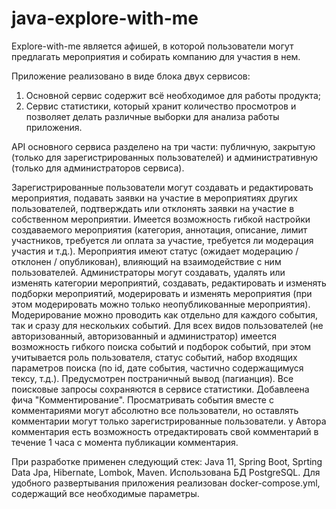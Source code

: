# java-explore-with-me
Explore-with-me является афишей, в которой пользователи могут предлагать мероприятия и собирать компанию для участия в нем.

Приложение реализовано в виде блока двух сервисов: 
1. Основной сервис содержит всё необходимое для работы продукта;
2. Сервис статистики, который хранит количество просмотров и позволяет делать различные выборки для анализа работы приложения.

API основного сервиса разделено на три части: публичную, закрытую (только для зарегистрированных пользователей) и административную (только для администраторов сервиса).

Зарегистрированные пользователи могут создавать и редактировать мероприятия, подавать заявки на участие в мероприятиях других пользователей, подтверждать или отклонять заявки на участие в собственном мероприятии. Имеется возможность гибкой настройки создаваемого мероприятия (категория, аннотация, описание, лимит участников, требуется ли оплата за участие, требуется ли модерация участия и т.д.). Мероприятия имеют статус (ожидает модерацию / отклонен / опубликован), влияющий на взаимодействие с ним пользователей.
Администраторы могут создавать, удалять или изменять категории мероприятий, создавать, редактировать и изменять подборки мероприятий, модерировать и изменять мероприятия (при этом модерировать можно только неопубликованные мероприятия). Модерирование можно проводить как отдельно для каждого события, так и сразу для нескольких событий.
Для всех видов пользователей (не авторизованный, авторизованный и администратор) имеется возможность гибкого поиска событий и подборок событий, при этом учитывается роль пользователя, статус событий, набор входящих параметров поиска (по id, дате события, частично содержащимуся тексу, т.д.). Предусмотрен постраничный вывод (пагианция). Все поисковые запросы сохраняются в сервисе статистики.
Добавлеена фича "Комментирование". Просматривать события вместе с комментариями могут абсолютно все пользователи, но оставлять комментарии могут только зарегистрированные пользователи. у Автора комментария есть возможность отредактировать свой комментарий в течение 1 часа с момента публикации комментария.

При разработке применен следующий стек: Java 11, Spring Boot, Sprting Data Jpa, Hibernate, Lombok, Maven. Использована БД PostgreSQL. Для удобного развертывания приложения реализован docker-compose.yml, содержащий все необходимые параметры.
